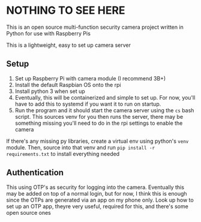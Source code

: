 # NOTHING TO SEE HERE

This is an open source multi-function security camera project written in Python for use with Raspberry Pis

This is a lightweight, easy to set up camera server

## Setup

1. Set up Raspberry Pi with camera module (I recommend 3B+)
2. Install the default Raspbian OS onto the rpi
3. Install python 3 when set up
4. Eventually, this will be containerized and simple to set up. For now, you'll have to add this to systemd if you want it to run on startup.
5. Run the program and it should start the camera server using the `cs` bash script. This sources venv for you then runs the server, there may be something missing you'll need to do in the rpi settings to enable the camera

If there's any missing py libraries, create a virtual env using python's `venv` module. Then, source into that venv and run `pip install -r requirements.txt` to install everything needed


## Authentication

This using OTP's as security for logging into the camera. Eventually this may be added on top of a normal login, but for now, I think this is enough since the OTPs are generated via an app on my phone only. Look up how to set up an OTP app, theyre very useful, required for this, and there's some open source ones
